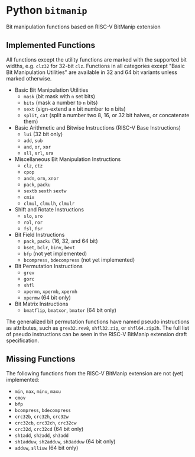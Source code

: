 # Python `bitmanip`

Bit manipulation functions based on RISC-V BitManip extension

## Implemented Functions

All functions except the utility functions are marked with the supported bit
widths, e.g. `clz32` for 32-bit `clz`. Functions in all categories except
"Basic Bit Manipulation Utilities" are available in 32 and 64 bit variants
unless marked otherwise.

- Basic Bit Manipulation Utilities
  - `mask` (bit mask with `n` set bits)
  - `bits` (mask a number to `n` bits)
  - `sext` (sign-extend a `n` bit number to `m` bits)
  - `split`, `cat` (split a number two 8, 16, or 32 bit halves, or concatenate them)
- Basic Arithmetic and Bitwise Instructions (RISC-V Base Instructions)
  - `lui` (32 bit only)
  - `add`, `sub`
  - `and`, `or`, `xor`
  - `sll`, `srl`, `sra`
- Miscellaneous Bit Manipulation Instructions
  - `clz`, `ctz`
  - `cpop`
  - `andn`, `orn`, `xnor`
  - `pack`, `packu`
  - `sextb` `sexth` `sextw`
  - `cmix`
  - `clmul`, `clmulh`, `clmulr`
- Shift and Rotate Instructions
  - `slo`, `sro`
  - `rol`, `ror`
  - `fsl`, `fsr`
- Bit Field Instructions
  - `pack`, `packu` (16, 32, and 64 bit)
  - `bset`, `bclr`, `binv`, `bext`
  - `bfp` (not yet implemented)
  - `bcompress`, `bdecompress` (not yet implemented)
- Bit Permutation Instructions
  - `grev`
  - `gorc`
  - `shfl`
  - `xpermn`, `xpermb`, `xpermh`
  - `xpermw` (64 bit only)
- Bit Matrix Instructions
  - `bmatflip`, `bmatxor`, `bmator` (64 bit only)

The generalized bit permutation functions have named pseudo instructions as
attributes, such as `grev32.rev8`, `shfl32.zip`, or `shfl64.zip2h`. The full
list of pseudo instructions can be seen in the RISC-V BitManip extension
draft specification.

## Missing Functions

The following functions from the RISC-V BitManip extension are not (yet)
implemented:

  - `min`, `max`, `minu`, `maxu`
  - `cmov`
  - `bfp`
  - `bcompress`, `bdecompress`
  - `crc32b`, `crc32h`, `crc32w`
  - `crc32cb`, `crc32ch`, `crc32cw`
  - `crc32d`, `crc32cd` (64 bit only)
  - `sh1add`, `sh2add`, `sh3add`
  - `sh1adduw`, `sh2adduw`, `sh3adduw` (64 bit only)
  - `adduw`, `slliuw` (64 bit only)
